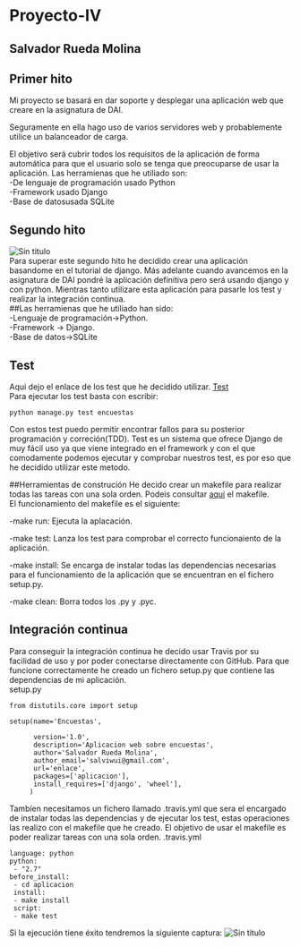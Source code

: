 # Proyecto-IV
## Salvador Rueda Molina
## Primer hito
Mi proyecto se basará en dar soporte y desplegar  una aplicación web que creare en la asignatura de DAI.

Seguramente en ella hago uso de varios servidores web y probablemente  utilice un balanceador de carga.

El objetivo será cubrir todos los requisitos de la aplicación de forma automática para que el usuario solo se tenga que preocuparse de usar la aplicación.
Las herramienas que he utiliado son:     
-De lenguaje de programación usado Python    
-Framework usado Django  
-Base de datosusada SQLite  

## Segundo hito

![Sin titulo](https://travis-ci.org/srmf9/Proyecto-IV.svg?branch=master)  
 Para superar este segundo hito he decidido crear una aplicación basandome en el tutorial de django. Más adelante cuando avancemos en la asignatura de DAI pondré la aplicación definitiva pero será usando django y con python. Mientras tanto utilizare esta aplicación para pasarle los test y realizar la integración continua.  
##Las herramienas que he utiliado han sido:  
-Lenguaje de programación->Python.  
-Framework -> Django.  
-Base de datos->SQLite

## Test 
Aqui dejo el enlace de los test que he decidido utilizar. [Test](aplicacion/encuestas/test.py)  
Para ejecutar los test basta con escribir:   
~~~
python manage.py test encuestas 
~~~
Con estos test puedo permitir encontrar fallos para su posterior programación y correción(TDD).
Test es un sistema que ofrece Django de muy fácil uso ya que viene integrado en el framework y con el que comodamente podemos ejecutar y comprobar nuestros test, es por eso que he decidido utilizar este metodo. 

##Herramientas de construción
He decido crear un makefile para realizar todas las tareas con una sola orden. Podeis consultar [aqui](aplicacion/encuestas/Makefile) el makefile.  
El funcionamiento del makefile es el siguiente:  
  
-make run: Ejecuta la aplacación.  

-make test: Lanza los test para comprobar el correcto funcionaiento de la aplicación.  

-make install: Se encarga de instalar todas las dependencias necesarias para el funcionamiento de la aplicación que se encuentran en el fichero setup.py.   

-make clean: Borra todos los .py y .pyc.
## Integración continua
Para conseguir la integración continua he decido usar Travis por su facilidad de uso y por poder conectarse directamente con GitHub.
Para que funcione correctamente he creado un fichero setup.py que contiene las dependencias de mi aplicación.  
setup.py 
~~~ 
from distutils.core import setup

setup(name='Encuestas',

      version='1.0',
      description='Aplicacion web sobre encuestas',
      author='Salvador Rueda Molina',
      author_email='salviwui@gmail.com',
      url='enlace',
      packages=['aplicacion'],
      install_requires=['django', 'wheel'],
     )
~~~

Tambíen necesitamos un fichero llamado .travis.yml que sera el encargado de instalar todas las dependencias y de ejecutar  los test, estas operaciones las realizo con el makefile que he creado. El objetivo de usar el makefile es poder realizar tareas con una sola orden. 
.travis.yml  
~~~
language: python
python:
 - "2.7"
before_install:
 - cd aplicacion
 install:
 - make install
 script:
 - make test
~~~

Si la ejecución tiene éxito tendremos la siguiente captura:
![Sin titulo](http://i1028.photobucket.com/albums/y349/Salva_Rueda/Eje8_zps3sfezoti.png)